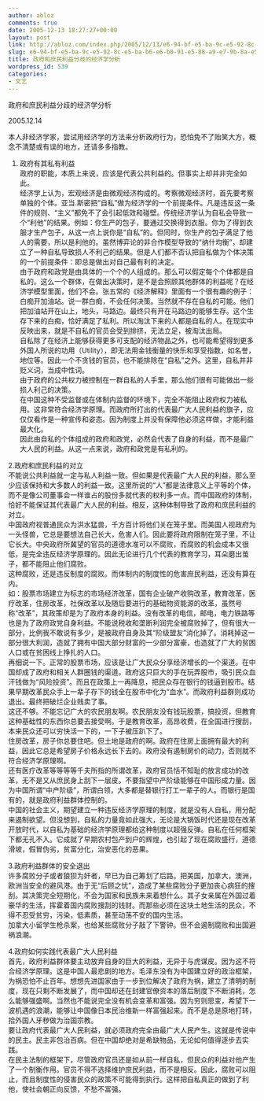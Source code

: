 ```yaml
---
author: abloz
comments: true
date: 2005-12-13 18:27:27+00:00
layout: post
link: http://abloz.com/index.php/2005/12/13/e6-94-bf-e5-ba-9c-e5-92-8c-e5-ba-b6-e6-b0-91-e5-88-a9-e7-9b-8a-e5-88-86-e6-ad-a7-e7-9a-84-e7-bb-8f-e6-b5-8e-e5-ad-a6-e5-88-86-e6-9e-90/
slug: e6-94-bf-e5-ba-9c-e5-92-8c-e5-ba-b6-e6-b0-91-e5-88-a9-e7-9b-8a-e5-88-86-e6-ad-a7-e7-9a-84-e7-bb-8f-e6-b5-8e-e5-ad-a6-e5-88-86-e6-9e-90
title: 政府和庶民利益分歧的经济学分析
wordpress_id: 539
categories:
- 文艺
---
```


政府和庶民利益分歧的经济学分析




2005.12.14




本人非经济学家，尝试用经济学的方法来分析政府行为，恐怕免不了贻笑大方，概念不清楚或有误的地方，还请多多指教。




1. 政府有其私有利益  
政府的职能，本质上来说，应该是代表公共利益的。但事实上却并非完全如此。  
经济学上认为，宏观经济是由微观经济构成的。考察微观经济时，首先要考察单独的个体。亚当.斯密把“自私”做为经济学的一个前提条件。凡是违反这一条件的规则、“主义”都免不了会引起低效和碰壁。传统经济学认为自私会导致一个“利他”的结果。例如：你生产的包子，要通过交换得到衣服。你为了得到衣服才生产包子，从这一点上说你是“自私”的。但同时，你生产的包子满足了他人的需要，所以是利他的。虽然博弈论的非合作模型导致的“纳什均衡”，却建立了一种自私导致损人不利己的结果。但是人们都不否认把自私做为个体决策的一个前提条件：即总是做出对自己最有利的决定。  
由于政府和政党是由具体的一个个的人组成的。那么可以假定每个个体都是自私的。这么一个群体，在做出决策时，是不是会照顾其他群体的利益呢？在经济学模型里面，他们不会。张五常的《经济解释》里面有一个很有趣的例子：白痴开加油站。说一群白痴，不会任何决策。当然就不存在自私的可能。他们把加油站开在山上，地头，马路边。最终只有开在马路边的能够生存。这个生存下来的白痴，恰好满足了私利。所以淘汰下来的人都是自私的人。在现实中反映出来，就是不自私的官员会受到排挤，无法立足，被淘汰出局。  
自私除了在经济上能够获得更多可支配的经济物品之外，也可能希望得到更多外国人所说的功用（Utility），即无法用金钱衡量的快乐和享受指数，如名誉，地位等。因此一个不贪钱的官员，也不能排除在“自私”之外。这里，自私并非贬义词，当成中性词。  
由于政府的公共权力被控制在一群自私的人手里，那么他们很有可能做出一些损人利己的决策。  
在中国这种不受监督或在体制内监督的环境下，完全不能阻止政府权力被私用。这非常符合经济学原理。而政府所打出的代表最广大人民利益的旗子，应仅仅看作是一种宣传和姿态。因为制度上并没有保障他必须这样做，才能利益最大化。  
因此由自私的个体组成的政府和政党，必然会代表了自身的利益，而不是最广大人民的利益。从这一点来说，政府和政党是有私利的。




2.政府和庶民利益的对立  
不能说公共利益就一定与私人利益一致。但如果是代表最广大人民的利益，那么至少应该保持和大多数人的利益一致。这里所说的“人”都是法律意义上平等的个体，而不是像公司董事会一样谁占的股份多就代表的权利多一点。而中国政府的体制，恰好不能保证其代表最广大人民的利益。相反，这种体制导致了政府和庶民利益的对立。  
中国政府视普通民众为洪水猛兽，千方百计将他们关在笼子里。而美国人视政府为一头怪兽，它总是要想法自己长大，危害人们。因此要将政府限制在笼子里，不让它长大。中央政府所冀望的官员的道德水准可以不腐败，而腐败的机会成本又很低，是完全违反经济学原理的。因此无论进行几个代表的教育学习，耳朵磨出茧子，都不能阻止他们腐败。  
这种腐败，还是违反制度的腐败。而体制内的制度性的危害庶民利益，还没有算在内。  
如：股票市场建立为标志的市场经济改革，国有企业破产收购改革，教育改革，医疗改革，住房改革，社保改革以及随后要进行的基础物资能源的改革，虽然号称“改革”，其政策却是为了政府本身的利益。没有改革的电信，邮电，电力铁路等也是为了政府政党自身利益。不能说税收和垄断利润完全被腐败掉了，但有很大一部分，比例我不敢说有多少，是被政府自身及其“阶级盟友”消化掉了。消耗掉这一部分很大利润，造就了拥有中国大部分财富的一少部分富豪，也造就了广大的贫困人口或在贫困线上挣扎的人口。  
再细说一下。正常的股票市场，应该是让广大民众分享经济增长的一个渠道。在中国却成了政府和相关人群圈钱的渠道。政府这只巨大的手在玩弄股市，吸引民众血汗钱做为“风险投资”。而且在政策上一再降息，把民众存在银行的钱逼到股市。结果早期改革民众手上一辈子存下的钱全在股市中化为“血水”。而政府利益群则成功退出。最终把破烂企业贱卖了事。  
这还不够。不能忘记广大的农民朋友啊。农民朋友没有钱玩股票，搞投资，但教育这种基础性的东西你总要去接受啊。于是教育改革，高昂收费，在全国进行搜刮，本来民众还可以穷快活一下的，一下子被压趴下了。  
住房改革，房子你总要住吧。但土地是政府的啊。政府在住房上面拥有最大的利益，因此它总是希望房子价格永远长下去的。政府没有遏制房价的动力，否则就不符合经济学原理啊。  
还有医疗改革等等等等千夫所指的所谓改革，政府官员恬不知耻的放言成功的改革，无不是又从庶民身上刮下一层皮。不要指望中产阶级能够在中国形成力量。因为中国所谓“中产阶级”，所谓白领，大多都是替银行打工一辈子的人。而银行是国有的，就是政府利益群体控制的。  
中国的社会主义，期望建立一种违反经济学原理的制度，就是没有人自私，用分配来遏制欲望。但没想到，自私的力量竟如此强大，无论是大锅饭时代还是现在改革开放时代，以自私为基础的经济学原理都给这种制度以超强反弹。自私在任何框架下都无孔不入。它成就了早期农村包产到户的辉煌，也引起了现在腐败盛行，道德滑坡，假冒伪劣，贫富分化，治安恶化的恶果。




3.政府利益群体的安全退出  
许多腐败分子或者狼狈为奸者，早已为自己筹划了后路。把美国，加拿大，澳洲，欧洲当安全的避风港。由于无“后顾之忧”，造成了某些腐败分子更加丧心病狂的搜刮。其决策完全短期化，不会为国家和民族未来着想什么。其子女亲属在外国过着豪华的生活，挥霍着国内腐败搜刮的钱财。而那些必须在这块土地生活的民众，不得不忍受贫穷，污染，低素质，甚至动荡不安的国内生活。  
加拿大小留学生枪杀案，也给某些腐败分子敲了下警钟。但不会遏制腐败和出国避祸浪潮。




4.政府如何实践代表最广大人民利益  
首先，政府利益群体要主动放弃自身的巨大的利益，无异于与虎谋皮。因为这不符合经济学原理。这是中国人最悲剧的地方。毛泽东没有为中国建立好的政治框架，为祸恐怕不止百年。想想先进国家由于一步到位解决了政府为祸，建立了清明的制度，现在只剩不断发展了，而中国却还在封建官僚资本的落后制度下不断消耗，怎么能够强盛啊。当然也不能说完全没有机会变革和富强。因为穷则思变，希望下一波机遇的浪潮，能够让中国像日本民治维新一样富强起来。而不是总是原地打转，拾外国人牙秽做为治国宗教。  
要让政府代表最广大人民利益，就必须政府完全由最广大人民产生。这就是传说中的民主。民主非包治百病。但在中国却绝对是希缺物品，无论如何值得逐步去实践。  
在民主法制的框架下，尽管政府官员还是如从前一样自私，但民众的利益对他产生了一个制衡作用。官员不得不选择维护庶民利益，而不是相反。因此，腐败可以阻止，而且制度性的侵害民众的政策不可能得到执行。这样把自私真正的做到了利他，使社会朝正向反馈，不愁不富强。
